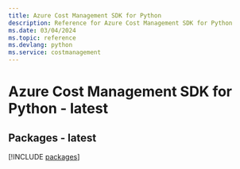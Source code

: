 ```yaml
---
title: Azure Cost Management SDK for Python
description: Reference for Azure Cost Management SDK for Python
ms.date: 03/04/2024
ms.topic: reference
ms.devlang: python
ms.service: costmanagement
---
```

# Azure Cost Management SDK for Python - latest
## Packages - latest
[!INCLUDE [packages](cost-management-index.md)]